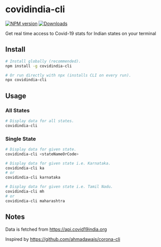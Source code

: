 # covidindia-cli
[![NPM version][npm-image]][npm-url]
[![Downloads][download-image]][npm-url]

Get real time access to Covid-19 stats for Indian states on your terminal

## Install

```sh
# Install globally (recommended).
npm install -g covidindia-cli

# Or run directly with npx (installs CLI on every run).
npx covidindia-cli
```

## Usage

### All States

```sh
# Display data for all states.
covidindia-cli
```

### Single State

```sh
# Display data for given state.
covidindia-cli <stateNameOrCode>

# Display data for given state i.e. Karnataka.
covidindia-cli ka
# or
covidindia-cli karnataka

# Display data for given state i.e. Tamil Nadu.
covidindia-cli mh
# or
covidindia-cli maharashtra
```

## Notes

Data is fetched from https://api.covid19india.org

Inspired by https://github.com/ahmadawais/corona-cli

[npm-url]: https://www.npmjs.com/package/covidindia-cli
[npm-image]: https://img.shields.io/npm/v/covidindia-cli.svg
[download-image]: https://img.shields.io/npm/dt/covidindia-cli